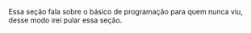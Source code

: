 Essa seção fala sobre o básico de programação para quem nunca viu, desse modo irei pular essa seção.
